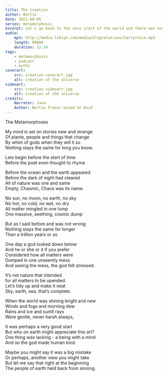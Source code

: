 ```yaml
---
title: The Creation
author: Bertie
date: 2021-09-05
series: metamorphosis
excerpt: Let's go back to the very start of the world and there was nothing but chaos
audio:
    mp3: http://media.libsyn.com/media/blogrelations/harryrosie.mp3
    length: 09080
    duration: 12.14
tags: 
    - metamorphosis
    - podcast
    - myths
coverart:
    src: creation-coverart.jpg
    alt: creation of the universe
videoart: 
    src: creation-videoart.jpg
    alt: creation of the universe
credits:
    Narrator: Jana
    Author: Bertie Fraser based on Ovid
---
```


The Metamorphoses

My mind is set on stories new and strange  
Of plants, people and things that change  
By whim of gods when they will it so  
Nothing stays the same for long you know.  

Lets begin before the start of time  
Before the poet even thought to rhyme  

Before the ocean and the earth appeared  
Before the dark of  night had cleared  
All of nature was one and same  
Empty, Chasmic,  Chaos was its name.  

No sun, no moon, no earth, no sky  
No hot, no cold, no  wet, no dry  
All matter mingled in one lump  
One massive, seething, cosmic dump  

But as I said before and was not wrong  
Nothing stays the same for longer  
Than a trillion years or so  

One day a god looked down below  
And he or she or it if you prefer    
Considered how all matters were    
Dumped in one unseemly mess    
And seeing the mess, the god felt stressed.    
  
It’s not nature that intended    
for all matters to be upended.    
Let’s tidy up and make it neat    
Sky, earth, sea, that’s complete.  

When the world was shining bright and new    
Winds and fogs and morning dew    
Rains and ice and  sunlit rays    
Were gentle, never harsh always,  

It was perhaps  a very good start    
But who on earth might appreciate this art?    
One thing was lacking - a being with a mind  
And so the god made human kind.  

Maybe you might say it was a big mistake    
Or perhaps, another view you might take    
But let me say that right at the beginning    
The people of earth held back from sinning.  
